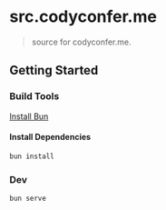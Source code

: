 # src.codyconfer.me

> source for codyconfer.me.

## Getting Started

### Build Tools

[Install Bun](https://github.com/oven-sh/bun)

#### Install Dependencies

```bash
bun install
```

### Dev

```bash
bun serve
```
